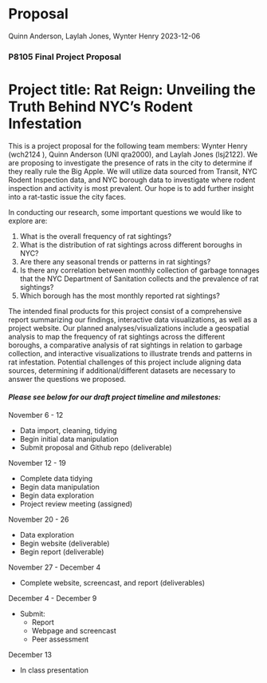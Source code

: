 Proposal
================
Quinn Anderson, Laylah Jones, Wynter Henry
2023-12-06

### P8105 Final Project Proposal

# Project title: Rat Reign: Unveiling the Truth Behind NYC’s Rodent Infestation

This is a project proposal for the following team members: Wynter Henry
(wch2124 ), Quinn Anderson (UNI qra2000), and Laylah Jones (lsj2122). We
are proposing to investigate the presence of rats in the city to
determine if they really rule the Big Apple. We will utilize data
sourced from Transit, NYC Rodent Inspection data, and NYC borough data
to investigate where rodent inspection and activity is most prevalent.
Our hope is to add further insight into a rat-tastic issue the city
faces.

In conducting our research, some important questions we would like to
explore are:

1.  What is the overall frequency of rat sightings?
2.  What is the distribution of rat sightings across different boroughs
    in NYC?
3.  Are there any seasonal trends or patterns in rat sightings?
4.  Is there any correlation between monthly collection of garbage
    tonnages that the NYC Department of Sanitation collects and the
    prevalence of rat sightings?
5.  Which borough has the most monthly reported rat sightings?

The intended final products for this project consist of a comprehensive
report summarizing our findings, interactive data visualizations, as
well as a project website. Our planned analyses/visualizations include a
geospatial analysis to map the frequency of rat sightings across the
different boroughs, a comparative analysis of rat sightings in relation
to garbage collection, and interactive visualizations to illustrate
trends and patterns in rat infestation. Potential challenges of this
project include aligning data sources, determining if
additional/different datasets are necessary to answer the questions we
proposed.

#### *Please see below for our draft project timeline and milestones:*

November 6 - 12

- Data import, cleaning, tidying
- Begin initial data manipulation
- Submit proposal and Github repo (deliverable)

November 12 - 19

- Complete data tidying
- Begin data manipulation
- Begin data exploration
- Project review meeting (assigned)

November 20 - 26

- Data exploration
- Begin website (deliverable)
- Begin report (deliverable)

November 27 - December 4

- Complete website, screencast, and report (deliverables)

December 4 - December 9

- Submit:
  - Report
  - Webpage and screencast
  - Peer assessment

December 13

- In class presentation
